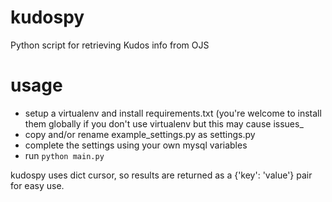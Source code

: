 # kudospy
Python script for retrieving Kudos info from OJS

# usage

- setup a virtualenv and install requirements.txt (you're welcome to install them globally if you don't use virtualenv but this may cause issues_
- copy and/or rename example_settings.py as settings.py
- complete the settings using your own mysql variables
- run ```python main.py```

kudospy uses dict cursor, so results are returned as a {'key': 'value'} pair for easy use.

